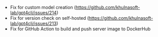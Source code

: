 - Fix for custom model creation (https://github.com/khulnasoft-lab/gpt4cli/issues/214)
- Fix for version check on self-hosted (https://github.com/khulnasoft-lab/gpt4cli/issues/213)
- Fix for GitHub Action to build and push server image to DockerHub